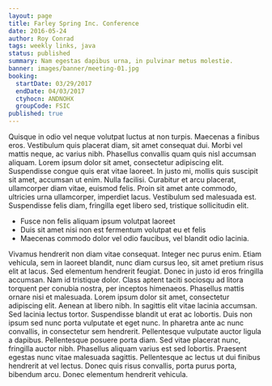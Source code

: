 ```yaml
---
layout: page
title: Farley Spring Inc. Conference
date: 2016-05-24
author: Roy Conrad
tags: weekly links, java
status: published
summary: Nam egestas dapibus urna, in pulvinar metus molestie.
banner: images/banner/meeting-01.jpg
booking:
  startDate: 03/29/2017
  endDate: 04/03/2017
  ctyhocn: ANDNOHX
  groupCode: FSIC
published: true
---
```

Quisque in odio vel neque volutpat luctus at non turpis. Maecenas a finibus eros. Vestibulum quis placerat diam, sit amet consequat dui. Morbi vel mattis neque, ac varius nibh. Phasellus convallis quam quis nisl accumsan aliquam. Lorem ipsum dolor sit amet, consectetur adipiscing elit. Suspendisse congue quis erat vitae laoreet. In justo mi, mollis quis suscipit sit amet, accumsan ut enim. Nulla facilisi. Curabitur et arcu placerat, ullamcorper diam vitae, euismod felis. Proin sit amet ante commodo, ultricies urna ullamcorper, imperdiet lacus. Vestibulum sed malesuada est. Suspendisse felis diam, fringilla eget libero sed, tristique sollicitudin elit.

* Fusce non felis aliquam ipsum volutpat laoreet
* Duis sit amet nisi non est fermentum volutpat eu et felis
* Maecenas commodo dolor vel odio faucibus, vel blandit odio lacinia.

Vivamus hendrerit non diam vitae consequat. Integer nec purus enim. Etiam vehicula, sem in laoreet blandit, nunc diam cursus leo, sit amet pretium risus elit at lacus. Sed elementum hendrerit feugiat. Donec in justo id eros fringilla accumsan. Nam id tristique dolor. Class aptent taciti sociosqu ad litora torquent per conubia nostra, per inceptos himenaeos. Phasellus mattis ornare nisi et malesuada.
Lorem ipsum dolor sit amet, consectetur adipiscing elit. Aenean at libero nibh. In sagittis elit vitae lacinia accumsan. Sed lacinia lectus tortor. Suspendisse blandit ut erat ac lobortis. Duis non ipsum sed nunc porta vulputate et eget nunc. In pharetra ante ac nunc convallis, in consectetur sem hendrerit. Pellentesque vulputate auctor ligula a dapibus. Pellentesque posuere porta diam. Sed vitae placerat nunc, fringilla auctor nibh. Phasellus aliquam varius est sed lobortis. Praesent egestas nunc vitae malesuada sagittis. Pellentesque ac lectus ut dui finibus hendrerit at vel lectus. Donec quis risus convallis, porta purus porta, bibendum arcu. Donec elementum hendrerit vehicula.
